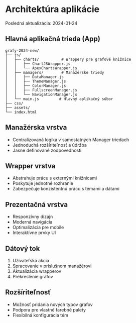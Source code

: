 # Architektúra aplikácie
Posledná aktualizácia: 2024-01-24

## Hlavná aplikačná trieda (App)
```
grafy-2024-new/
├── js/
│   ├── charts/          # Wrappery pre grafové knižnice
│   │   ├── ChartJSWrapper.js
│   │   └── ApexChartsWrapper.js
│   ├── managers/        # Manažérske triedy
│   │   ├── DataManager.js
│   │   ├── ThemeManager.js
│   │   ├── ColorManager.js
│   │   ├── FullscreenManager.js
│   │   └── NavigationManager.js
│   └── main.js         # Hlavný aplikačný súbor
├── css/
├── assets/
└── index.html
```

## Manažérska vrstva
- Centralizovaná logika v samostatných Manager triedach
- Jednoduchá rozšíriteľnosť a údržba
- Jasne definované zodpovednosti

## Wrapper vrstva
- Abstrahuje prácu s externými knižnicami
- Poskytuje jednotné rozhranie
- Zabezpečuje konzistentnú prácu s témami a dátami

## Prezentačná vrstva
- Responzívny dizajn
- Moderná navigácia
- Optimalizácia pre mobile
- Interaktívne prvky UI

## Dátový tok
1. Užívateľská akcia
2. Spracovanie v príslušnom manažérovi
3. Aktualizácia wrapperov
4. Prekreslenie grafov

## Rozšíriteľnosť
- Možnosť pridania nových typov grafov
- Podpora pre vlastné farebné palety
- Flexibilná konfigurácia tém
